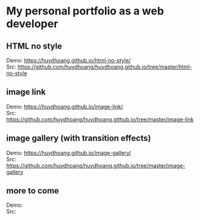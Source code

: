 # My personal portfolio as a web developer

## HTML no style

Demo: https://huydhoang.github.io/html-no-style/ \
Src: https://github.com/huydhoang/huydhoang.github.io/tree/master/html-no-style

## image link

Demo: https://huydhoang.github.io/image-link/ \
Src: https://github.com/huydhoang/huydhoang.github.io/tree/master/image-link

## image gallery (with transition effects)

Demo: https://huydhoang.github.io/image-gallery/ \
Src: https://github.com/huydhoang/huydhoang.github.io/tree/master/image-gallery

## more to come

Demo: \
Src:
